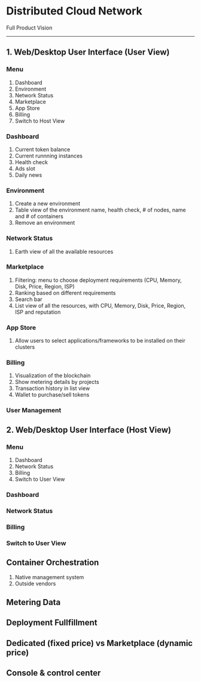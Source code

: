 # Distributed Cloud Network 
Full Product Vision

-----------------------------

## 1. Web/Desktop User Interface (User View)

### Menu
1. Dashboard
1. Environment
1. Network Status
1. Marketplace
1. App Store
1. Billing
1. Switch to Host View

### Dashboard
1. Current token balance
1. Current runnning instances
1. Health check
1. Ads slot
1. Daily news


### Environment
1. Create a new environment
1. Table view of the environment name, health check, # of nodes, name and # of containers
1. Remove an environment

### Network Status
1. Earth view of all the available resources

### Marketplace
1. Filtering: menu to choose deployment requirements (CPU, Memory, Disk, Price, Region, ISP)
1. Ranking based on different requirements
1. Search bar
1. List view of all the resources, with CPU, Memory, Disk, Price, Region, ISP and reputation

### App Store
1. Allow users to select applications/frameworks to be installed on their clusters

### Billing
1. Visualization of the blockchain
1. Show metering details by projects
1. Transaction history in list view
1. Wallet to purchase/sell tokens

### User Management

## 2. Web/Desktop User Interface (Host View)

### Menu
1. Dashboard
1. Network Status
1. Billing
1. Switch to User View

### Dashboard

### Network Status

### Billing

### Switch to User View

## Container Orchestration
1. Native management system
1. Outside vendors

## Metering Data

## Deployment Fullfillment

## Dedicated (fixed price) vs Marketplace (dynamic price)

## Console & control center


